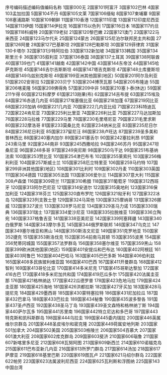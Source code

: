 序号编码描述编码值编码名称   1国家000无   2国家101阿富汗   3国家102巴林   4国家103孟加拉国   5国家104不丹   6国家105文莱   7国家106缅甸   8国家107柬埔寨   9国家108塞浦路斯   10国家109朝鲜   11国家110香港   12国家111印度   13国家112印度尼西亚   14国家113伊朗   15国家114伊拉克   16国家115以色列   17国家116日本   18国家117约旦   19国家118科威特   20国家119老挝   21国家120黎巴嫩   22国家121澳门   23国家122马来西亚   24国家123马尔代夫   25国家124蒙古   26国家125尼泊尔联邦民主共和国   27国家126阿曼   28国家127巴基斯坦   29国家128巴勒斯坦   30国家129菲律宾   31国家130卡塔尔   32国家131沙特阿拉伯   33国家132新加坡   34国家133韩国   35国家134斯里兰卡   36国家135叙利亚   37国家136泰国   38国家137土耳其   39国家138阿联酋   40国家139也门   41国家141越南   42国家142中国   43国家144东帝汶   44国家145哈萨克斯坦   45国家146吉尔吉斯斯坦   46国家147塔吉克斯坦   47国家148土库曼斯坦   48国家149乌兹别克斯坦   49国家199亚洲其他国家(地区)   50国家201阿尔及利亚   51国家202安哥拉   52国家203贝宁   53国家204博茨瓦那   54国家205布隆迪   55国家206喀麦隆   56国家208佛得角   57国家209中非   58国家210塞卜泰(休达)   59国家211乍得   60国家212科摩罗   61国家213刚果(布)   62国家214吉布提   63国家215埃及   64国家216赤道几内亚   65国家217埃塞俄比亚   66国家218加蓬   67国家219冈比亚   68国家220加纳   69国家221几内亚   70国家222几内亚比绍   71国家223科特迪瓦   72国家224肯尼亚   73国家225利比里亚   74国家226利比亚   75国家227马达加斯加   76国家228马拉维   77国家229马里   78国家230毛里塔尼亚   79国家231毛里求斯   80国家232摩洛哥   81国家233莫桑比克   82国家234纳米比亚   83国家235尼日尔   84国家236尼日利亚   85国家237留尼汪   86国家238卢旺达   87国家239圣多美和普林西比   88国家240塞内加尔   89国家241塞舌尔   90国家242塞拉利昂   91国家243索马里   92国家244南非   93国家245西撒哈拉   94国家246苏丹   95国家247坦桑尼亚   96国家248多哥   97国家249突尼斯   98国家250乌干达   99国家251布基纳法索   100国家253赞比亚   101国家254津巴布韦   102国家255莱索托   103国家256梅利利亚   104国家257斯威士兰   105国家258厄立特里亚   106国家259马约特   107国家299非洲其他国家(地区)   108国家301比利时   109国家302丹麦   110国家303英国   111国家304德国   112国家305法国   113国家306爱尔兰   114国家307意大利   115国家308卢森堡   116国家309荷兰   117国家310希腊   118国家311葡萄牙   119国家312西班牙   120国家313阿尔巴尼亚   121国家314安道尔   122国家315奥地利   123国家316保加利亚   124国家318芬兰   125国家320直布罗陀   126国家321匈牙利   127国家322冰岛   128国家323列支敦士登   129国家324马耳他   130国家325摩纳哥   131国家326挪威   132国家327波兰   133国家328罗马尼亚   134国家329圣马力诺   135国家330瑞典   136国家331瑞士   137国家334爱沙尼亚   138国家335拉脱维亚   139国家336立陶宛   140国家337格鲁吉亚   141国家338亚美尼亚   142国家339阿塞拜疆   143国家340白俄罗斯   144国家343摩尔多瓦   145国家344俄罗斯联邦   146国家347乌克兰   147国家349塞尔维亚和黑山   148国家350斯洛文尼亚   149国家351克罗地亚   150国家352捷克   151国家353斯洛伐克   152国家354前南马其顿   153国家355波黑   154国家356梵蒂冈城国   155国家357法罗群岛   156国家358塞尔维亚   157国家359黑山   158国家399欧洲其他国家(地区)   159国家401安提瓜和巴布达   160国家402阿根廷   161国家403阿鲁巴   162国家404巴哈马   163国家405巴巴多斯   164国家406伯利兹   165国家408多民族玻利维亚国   166国家410巴西   167国家411开曼群岛   168国家412智利   169国家413哥伦比亚   170国家414多米尼克   171国家415哥斯达黎加   172国家416古巴   173国家418多米尼加共和国   174国家419厄瓜多尔   175国家420法属圭亚那   176国家421格林纳达   177国家422瓜德罗普   178国家423危地马拉   179国家424圭亚那   180国家425海地   181国家426洪都拉斯   182国家427牙买加   183国家428马提尼克   184国家429墨西哥   185国家430蒙特塞拉特   186国家431尼加拉瓜   187国家432巴拿马   188国家433巴拉圭   189国家434秘鲁   190国家435波多黎各   191国家437圣卢西亚   192国家438圣马丁岛   193国家439圣文森特和格林纳丁斯   194国家440萨尔瓦多   195国家441苏里南   196国家442特立尼达和多巴哥   197国家443特克斯和凯科斯群岛   198国家444乌拉圭   199国家445委内瑞拉   200国家446英属维尔京群岛   201国家448圣皮埃尔和密克隆   202国家449荷属安地列斯   203国家501加拿大   204国家502美国   205国家503格陵兰   206国家504百慕大   207国家601澳大利亚   208国家602库克群岛   209国家603斐济   210国家606瑙鲁   211国家607新喀里多尼亚   212国家608瓦努阿图   213国家609新西兰   214国家610诺福克岛   215国家611巴布亚新几内亚   216国家613所罗门群岛   217国家614汤加   218国家617萨摩亚   219国家618基里巴斯   220国家619图瓦卢   221国家621马绍尔群岛   222国家622帕劳   223国家623法属波利尼西亚   224国家625瓦利斯和浮图纳   225国家143中国台湾